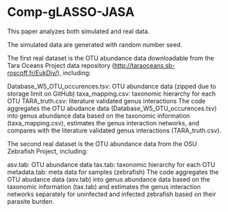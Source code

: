 # Comp-gLASSO-JASA

This paper analyzes both simulated and real data.

The simulated data are generated with random number seed.

The first real dataset is the OTU abundance data downloadable from the Tara Oceans Project data repository (http://taraoceans.sb-roscoff.fr/EukDiv/), including:

Database_W5_OTU_occurences.tsv: OTU abundance data (zipped due to storage limit on GitHub)
taxa_mapping.csv: taxonomic hierarchy for each OTU
TARA_truth.csv: literature validated genus interactions
The code aggregates the OTU abudance data (Database_W5_OTU_occurences.tsv) into genus abundance data based on the taxonomic information (taxa_mapping.csv), estimates the genus interaction networks, and compares with the literature validated genus interactions (TARA_truth.csv).

The second real dataset is the OTU abundance data from the OSU Zebrafish Project, including:

asv.tab: OTU abundance data
tax.tab: taxonomic hierarchy for each OTU
metadata.tab: meta data for samples (zebrafish)
The code aggregates the OTU abudance data (asv.tab) into genus abundance data based on the taxonomic information (tax.tab) and estimates the genus interaction networks separately for uninfected and infected zebrafish based on their parasite burden.

